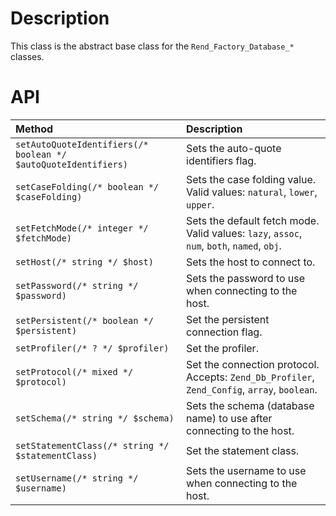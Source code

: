 # Description #
This class is the abstract base class for the `Rend_Factory_Database_*` classes.

# API #
| **Method** | **Description** |
|:-----------|:----------------|
| `setAutoQuoteIdentifiers(/* boolean */ $autoQuoteIdentifiers)` | Sets the auto-quote identifiers flag. |
| `setCaseFolding(/* boolean */ $caseFolding)` | Sets the case folding value. Valid values: `natural`, `lower`, `upper`. |
| `setFetchMode(/* integer */ $fetchMode)` | Sets the default fetch mode. Valid values: `lazy`, `assoc`, `num`, `both`, `named`, `obj`. |
| `setHost(/* string */ $host)` | Sets the host to connect to. |
| `setPassword(/* string */ $password)` | Sets the password to use when connecting to the host. |
| `setPersistent(/* boolean */ $persistent)` | Set the persistent connection flag. |
| `setProfiler(/* ? */ $profiler)` | Set the profiler. |
| `setProtocol(/* mixed */ $protocol)` | Set the connection protocol. Accepts: `Zend_Db_Profiler`, `Zend_Config`, `array`, `boolean`. |
| `setSchema(/* string */ $schema)` | Sets the schema (database name) to use after connecting to the host. |
| `setStatementClass(/* string */ $statementClass)` | Set the statement class. |
| `setUsername(/* string */ $username)` | Sets the username to use when connecting to the host. |